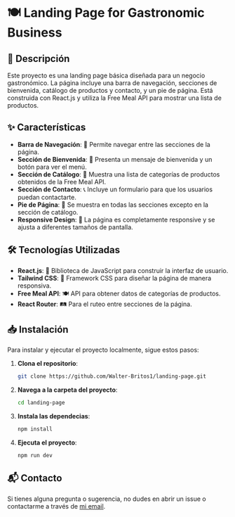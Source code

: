 # 🍽️ Landing Page for Gastronomic Business

## 📜 Descripción

Este proyecto es una landing page básica diseñada para un negocio gastronómico. La página incluye una barra de navegación, secciones de bienvenida, catálogo de productos y contacto, y un pie de página. Está construida con React.js y utiliza la Free Meal API para mostrar una lista de productos.

## ✨ Características

- **Barra de Navegación**: 🧭 Permite navegar entre las secciones de la página.
- **Sección de Bienvenida**: 👋 Presenta un mensaje de bienvenida y un botón para ver el menú.
- **Sección de Catálogo**: 🍲 Muestra una lista de categorías de productos obtenidos de la Free Meal API.
- **Sección de Contacto**: 📞 Incluye un formulario para que los usuarios puedan contactarte.
- **Pie de Página**: 📅 Se muestra en todas las secciones excepto en la sección de catálogo.
- **Responsive Design**: 📱 La página es completamente responsive y se ajusta a diferentes tamaños de pantalla.

## 🛠️ Tecnologías Utilizadas

- **React.js**: 🧩 Biblioteca de JavaScript para construir la interfaz de usuario.
- **Tailwind CSS**: 🎨 Framework CSS para diseñar la página de manera responsiva.
- **Free Meal API**: 🍽️ API para obtener datos de categorías de productos.
- **React Router**: 🛤️ Para el ruteo entre secciones de la página.

## 📥 Instalación

Para instalar y ejecutar el proyecto localmente, sigue estos pasos:

1. **Clona el repositorio**:
   ```bash
   git clone https://github.com/Walter-Britos1/landing-page.git

2. **Navega a la carpeta del proyecto**:
   ```bash
   cd landing-page

3. **Instala las dependecias**:
   ```bash
   npm install

4. **Ejecuta el proyecto**:
   ```bash
   npm run dev


## 📬 Contacto

Si tienes alguna pregunta o sugerencia, no dudes en abrir un issue o contactarme a través de [mi email](mailto:walterbritos418@gmail.com).

